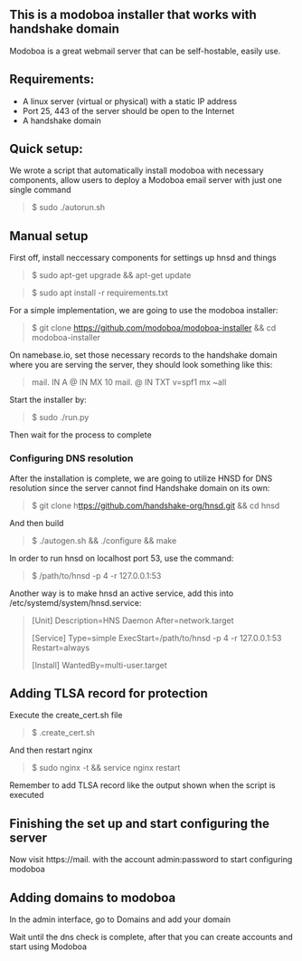 ## This is a modoboa installer that works with handshake domain

Modoboa is a great webmail server that can be self-hostable, easily use.

## Requirements:

- A linux server (virtual or physical) with a static IP address
- Port 25, 443 of the server should be open to the Internet
- A handshake domain

## Quick setup:

We wrote a script that automatically install modoboa with necessary components, allow users to deploy a Modoboa email server with just one single command

> $ sudo ./autorun.sh
> 

## Manual setup

First off, install neccessary components for settings up hnsd and things

> $ sudo apt-get upgrade && apt-get update
> 

> $ sudo apt install -r requirements.txt
> 

For a simple implementation, we are going to use the modoboa installer:

> $ git clone https://github.com/modoboa/modoboa-installer && cd modoboa-installer
> 

On namebase.io, set those necessary records to the handshake domain where you are serving the server, they should look something like this:

> mail. IN A <IP-address-of-your-server>
@ IN MX 10 mail.<your-domain>
@ IN TXT v=spf1 mx ~all
> 

Start the installer by:

> $ sudo ./run.py <your-domain>
> 

Then wait for the process to complete

### Configuring DNS resolution

After the installation is complete, we are going to utilize HNSD for DNS resolution since the server cannot find Handshake domain on its own:

> $ git clone h[ttps://github.com/handshake-org/hnsd.git](https://github.com/handshake-org/hnsd.git) && cd hnsd
> 

And then build

> $ ./autogen.sh && ./configure && make
> 

In order to run hnsd on localhost port 53, use the command:

> $ /path/to/hnsd -p 4 -r 127.0.0.1:53
> 

Another way is to make hnsd an active service, add this into /etc/systemd/system/hnsd.service:

> [Unit]
Description=HNS Daemon
After=network.target
> 
> 
> [Service]
> Type=simple
> ExecStart=/path/to/hnsd -p 4 -r 127.0.0.1:53
> Restart=always
> 
> [Install]
> WantedBy=multi-user.target
> 

## Adding TLSA record for protection

Execute the create_cert.sh file

> $ .create_cert.sh
> 

And then restart nginx

> $ sudo nginx -t && service nginx restart
> 

Remember to add TLSA record like the output shown when the script is executed

## Finishing the set up and start configuring the server

Now visit https://mail.<your domain> with the account admin:password to start configuring modoboa

## Adding domains to modoboa

In the admin interface, go to Domains and add your domain

Wait until the dns check is complete, after that you can create accounts and start using Modoboa
